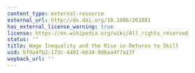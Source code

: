 ```yaml
---
content_type: external-resource
external_url: http://dx.doi.org/10.1086/261881
has_external_license_warning: true
license: https://en.wikipedia.org/wiki/All_rights_reserved
status: ''
title: Wage Inequality and the Rise in Returns to Skill
uid: bf9a4fb2-173c-44d1-b634-0d6aa4f7a13f
wayback_url: ''
---
```

